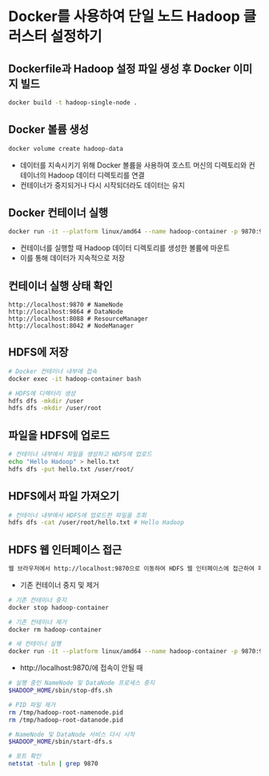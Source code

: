 # Docker를 사용하여 단일 노드 Hadoop 클러스터 설정하기

## Dockerfile과 Hadoop 설정 파일 생성 후 Docker 이미지 빌드

```bash
docker build -t hadoop-single-node .  
```

## Docker 볼륨 생성

```bash
docker volume create hadoop-data 
```
- 데이터를 지속시키기 위해 Docker 볼륨을 사용하여 호스트 머신의 디렉토리와 컨테이너의 Hadoop 데이터 디렉토리를 연결
- 컨테이너가 중지되거나 다시 시작되더라도 데이터는 유지


## Docker 컨테이너 실행

```bash
docker run -it --platform linux/amd64 --name hadoop-container -p 9870:9870 -p 9864:9864 -p 8088:8088 -p 8042:8042 -v hadoop-data:/usr/local/hadoop/hdfs hadoop-single-node
```  
- 컨테이너를 실행할 때 Hadoop 데이터 디렉토리를 생성한 볼륨에 마운트
- 이를 통해 데이터가 지속적으로 저장

## 컨테이너 실행 상태 확인

```
http://localhost:9870 # NameNode
http://localhost:9864 # DataNode
http://localhost:8088 # ResourceManager
http://localhost:8042 # NodeManager 
```

## HDFS에 저장

```bash
# Docker 컨테이너 내부에 접속
docker exec -it hadoop-container bash

# HDFS에 디렉터리 생성 
hdfs dfs -mkdir /user
hdfs dfs -mkdir /user/root
```

## 파일을 HDFS에 업로드

```bash
# 컨테이너 내부에서 파일을 생성하고 HDFS에 업로드
echo "Hello Hadoop" > hello.txt
hdfs dfs -put hello.txt /user/root/
```

## HDFS에서 파일 가져오기

```bash
# 컨테이너 내부에서 HDFS에 업로드한 파일을 조회
hdfs dfs -cat /user/root/hello.txt # Hello Hadoop
```

## HDFS 웹 인터페이스 접근

```bash
웹 브라우저에서 http://localhost:9870으로 이동하여 HDFS 웹 인터페이스에 접근하여 파일 확인
```

- 기존 컨테이너 중지 및 제거

```bash
# 기존 컨테이너 중지
docker stop hadoop-container

# 기존 컨테이너 제거
docker rm hadoop-container

# 새 컨테이너 실행
docker run -it --platform linux/amd64 --name hadoop-container -p 9870:9870 -p 9864:9864 -p 8088:8088 -p 8042:8042 -v hadoop-data:/usr/local/hadoop/hdfs hadoop-single-node
```

- http://localhost:9870/에 접속이 안될  때

```bash
# 실행 중인 NameNode 및 DataNode 프로세스 중지
$HADOOP_HOME/sbin/stop-dfs.sh

# PID 파일 제거
rm /tmp/hadoop-root-namenode.pid
rm /tmp/hadoop-root-datanode.pid

# NameNode 및 DataNode 서비스 다시 시작
$HADOOP_HOME/sbin/start-dfs.s

# 포트 확인
netstat -tuln | grep 9870
```

